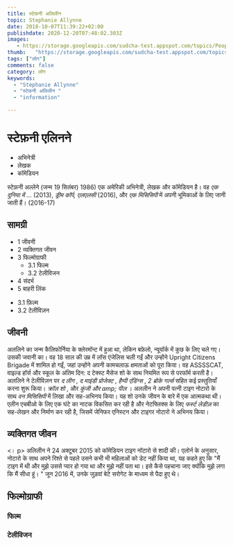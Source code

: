 ```yaml
---
title: स्टेफ़नी अलिलीन 
topic: Stephanie Allynne
date: 2018-10-07T11:39:22+02:00
publishdate: 2020-12-20T07:48:02.303Z
images: 
   - https://storage.googleapis.com/sudcha-test.appspot.com/topics/People/stephanie_allynne/1.jpeg
thumb:   "https://storage.googleapis.com/sudcha-test.appspot.com/topics/People/stephanie_allynne/thumb.jpeg"
tags: ["लोग"]
comments: false
category: लोग
keywords: 
  - "Stephanie Allynne"
  - "स्टेफ़नी अलिलीन "
  - "information"

---
```

<h1> स्टेफ़नी एलिनने </h1> <ul> <li> अभिनेत्री </li> <li> लेखक </li> <li> कॉमेडियन </li> </ul> <p> स्टेफ़नी अल्लेने (जन्म 19 सितंबर) 1986) एक अमेरिकी अभिनेत्री, लेखक और कॉमेडियन है। वह <i> एक दुनिया में ... </i> (2013), <i> ड्रीम कॉर्प, एलएलसी </i> (2016), और <i> एक मिसिसिपी </i> में अपनी भूमिकाओं के लिए जानी जाती हैं। (2016-17) </p> <h2> सामग्री </h2> <ul> <li> 1 जीवनी </li> <li> 2 व्यक्तिगत जीवन </li> <li> 3 फिल्मोग्राफी <ul> <li > 3.1 फिल्म </li> <li> 3.2 टेलीविजन </li> </ul> </li> <li> 4 संदर्भ </li> <li> 5 बाहरी लिंक </li> </ul> <ul> <li> 3.1 फ़िल्म </li> <li> 3.2 टेलीविज़न </li> </ul> <h2> जीवनी </h2> <p> अललिने का जन्म कैलिफोर्निया के क्लेरमॉन्ट में हुआ था, लेकिन बफ़ेलो, न्यूयॉर्क में कुछ के लिए चले गए। उसकी जवानी का। वह 18 साल की उम्र में लॉस एंजेलिस चली गईं और उन्होंने Upright Citizens Brigade में शामिल हो गईं, जहां उन्होंने अपनी कामचलाऊ क्षमताओं को पूरा किया। वह ASSSSCAT, वाइल्ड हॉर्स और स्कूल के अंतिम दिन: द टेक्स्ट मैसेज शो के साथ नियमित रूप से परफॉर्म करती है। अललिने ने टेलीविज़न पर <i> द लीग </i>, <i> द माइंडी प्रोजेक्ट </i>, <i> हैप्पी एंडिंग्स </i>, <i> 2 ब्रोके गर्ल्स </i> सहित कई प्रस्तुतियाँ करना शुरू किया। <i> क्रॉल शो </i>, और <i> कुंजी और amp; पील </i>। अललीन ने अपनी पत्नी टाइग नोटारो के साथ <i> वन मिसिसिपी </i> में लिखा और सह-अभिनय किया। यह शो उनके जीवन के बारे में एक आत्मकथा थी। एलीन एचबीओ के लिए एक घंटे का नाटक विकसित कर रही है और नेटफ्लिक्स के लिए <i> फर्स्ट लेडीज़ </i> का सह-लेखन और निर्माण कर रही है, जिसमें जेनिफर एनिस्टन और टाइगर नोटारो ने अभिनय किया। </p> <h2> व्यक्तिगत जीवन </h2> <। p> अलिलीन ने 24 अक्टूबर 2015 को कॉमेडियन टाइग नॉटारो से शादी की। एलोर्न के अनुसार, नोटारो के साथ अपने रिश्ते से पहले उसने कभी भी महिलाओं को डेट नहीं किया था, यह कहते हुए कि "मैं टाइग में थी और मुझे उससे प्यार हो गया था और मुझे नहीं पता था। इसे कैसे पहचाना जाए क्योंकि मुझे लगा कि मैं सीधा हूं। " जून 2016 में, उनके जुड़वां बेटे सरोगेट के माध्यम से पैदा हुए थे। </p> <h2> फिल्मोग्राफी </h2> <h3> फिल्म </h3> <h3> टेलीविजन </h3> 